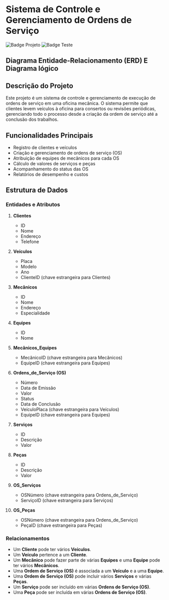 # Sistema de Controle e Gerenciamento de Ordens de Serviço

![Badge Projeto](https://img.shields.io/badge/Status-%20Projeto-green)
![Badge Teste](https://img.shields.io/badge/Teste-blue)
## Diagrama Entidade-Relacionamento (ERD) E Diagrama lógico
## Descrição do Projeto

Este projeto é um sistema de controle e gerenciamento de execução de ordens de serviço em uma oficina mecânica. O sistema permite que clientes levem veículos à oficina para consertos ou revisões periódicas, gerenciando todo o processo desde a criação da ordem de serviço até a conclusão dos trabalhos.

## Funcionalidades Principais

- Registro de clientes e veículos
- Criação e gerenciamento de ordens de serviço (OS)
- Atribuição de equipes de mecânicos para cada OS
- Cálculo de valores de serviços e peças
- Acompanhamento do status das OS
- Relatórios de desempenho e custos

## Estrutura de Dados

### Entidades e Atributos

1. **Clientes**
   - ID
   - Nome
   - Endereço
   - Telefone

2. **Veículos**
   - Placa
   - Modelo
   - Ano
   - ClienteID (chave estrangeira para Clientes)

3. **Mecânicos**
   - ID
   - Nome
   - Endereço
   - Especialidade

4. **Equipes**
   - ID
   - Nome

5. **Mecânicos_Equipes**
   - MecânicoID (chave estrangeira para Mecânicos)
   - EquipeID (chave estrangeira para Equipes)

6. **Ordens_de_Serviço (OS)**
   - Número
   - Data de Emissão
   - Valor
   - Status
   - Data de Conclusão
   - VeículoPlaca (chave estrangeira para Veículos)
   - EquipeID (chave estrangeira para Equipes)

7. **Serviços**
   - ID
   - Descrição
   - Valor

8. **Peças**
   - ID
   - Descrição
   - Valor

9. **OS_Serviços**
   - OSNúmero (chave estrangeira para Ordens_de_Serviço)
   - ServiçoID (chave estrangeira para Serviços)

10. **OS_Peças**
    - OSNúmero (chave estrangeira para Ordens_de_Serviço)
    - PeçaID (chave estrangeira para Peças)

### Relacionamentos

- Um **Cliente** pode ter vários **Veículos**.
- Um **Veículo** pertence a um **Cliente**.
- Um **Mecânico** pode fazer parte de várias **Equipes** e uma **Equipe** pode ter vários **Mecânicos**.
- Uma **Ordem de Serviço (OS)** é associada a um **Veículo** e a uma **Equipe**.
- Uma **Ordem de Serviço (OS)** pode incluir vários **Serviços** e várias **Peças**.
- Um **Serviço** pode ser incluído em várias **Ordens de Serviço (OS)**.
- Uma **Peça** pode ser incluída em várias **Ordens de Serviço (OS)**.





